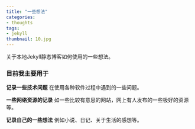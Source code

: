 ```yaml
---
title: "一些想法"
categories: 
- thoughts
tags: 
- jekyll
thumbnail: 10.jpg
---
```

关于本地Jekyll静态博客如何使用的一些想法。
<!--more-->

### 目前我主要用于

**记录一些技术问题**
在使用各种软件过程中遇到的一些问题。

**一些网络资源的记录**
如一些比较有意思的网站，网上有人发布的一些极好的资源等。

**记录自己的一些想法**
例如小说、日记、关于生活的感想等。
